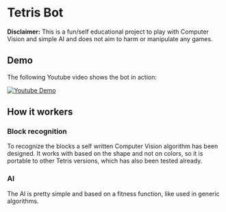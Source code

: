 # Tetris Bot
**Disclaimer:** This is a fun/self educational project to play with Computer Vision and simple AI and does not aim to harm or manipulate any games.

## Demo

The following Youtube video shows the bot in action:

[![Youtube Demo](https://img.youtube.com/vi/5CZHr9GmCnA/0.jpg)](https://www.youtube.com/watch?v=5CZHr9GmCnA)

## How it workers

### Block recognition

To recognize the blocks a self written Computer Vision algorithm has been designed. It works with based on the shape and not on colors, so it is portable to other Tetris versions, which has also been tested already.

### AI

The AI is pretty simple and based on a fitness function, like used in generic algorithms.
